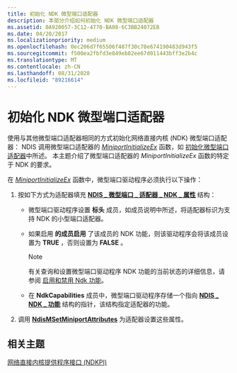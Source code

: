 ```yaml
---
title: 初始化 NDK 微型端口适配器
description: 本部分介绍如何初始化 NDK 微型端口适配器
ms.assetid: 0A920057-3C12-4770-BA08-6C3BB24072EB
ms.date: 04/20/2017
ms.localizationpriority: medium
ms.openlocfilehash: 0ec206d7f65506f487f30c78e674190483d943f5
ms.sourcegitcommit: f500ea2fbfd3e849eb82ee67d011443bff3e2b4c
ms.translationtype: MT
ms.contentlocale: zh-CN
ms.lasthandoff: 08/31/2020
ms.locfileid: "89216614"
---
```

# <a name="initializing-an-ndk-miniport-adapter"></a>初始化 NDK 微型端口适配器


使用与其他微型端口适配器相同的方式初始化网络直接内核 (NDK) 微型端口适配器： NDIS 调用微型端口适配器的 [*MiniportInitializeEx*](/windows-hardware/drivers/ddi/ndis/nc-ndis-miniport_initialize) 函数，如 [初始化微型端口适配器](initializing-a-miniport-adapter.md)中所述。 本主题介绍了微型端口适配器的 *MiniportInitializeEx* 函数的特定于 NDK 的要求。

在 [*MiniportInitializeEx*](/windows-hardware/drivers/ddi/ndis/nc-ndis-miniport_initialize) 函数中，微型端口驱动程序必须执行以下操作：

1.  按如下方式为适配器填充 [**NDIS \_ 微型端口 \_ 适配器 \_ NDK \_ 属性**](/windows-hardware/drivers/ddi/ndis/ns-ndis-_ndis_miniport_adapter_ndk_attributes) 结构：

    - 微型端口驱动程序设置 **标头** 成员，如成员说明中所述，将适配器标识为支持 NDK 的小型端口适配器。

    - 如果启用 **的成员启用** 了该成员的 NDK 功能，则该驱动程序会将该成员设置为 **TRUE** ，否则设置为 **FALSE** 。

        > [!NOTE]
        > 有关查询和设置微型端口驱动程序 NDK 功能的当前状态的详细信息，请参阅 [启用和禁用 Ndk 功能](enabling-and-disabling-ndk-functionality.md)。         

    - 在 **NdkCapabilities** 成员中，微型端口驱动程序存储一个指向 [**NDIS \_ NDK \_ 功能**](/windows-hardware/drivers/ddi/ntddndis/ns-ntddndis-_ndis_ndk_capabilities) 结构的指针，该结构指定适配器的功能。

2.  调用 [**NdisMSetMiniportAttributes**](/windows-hardware/drivers/ddi/ndis/nf-ndis-ndismsetminiportattributes) 为适配器设置这些属性。

## <a name="related-topics"></a>相关主题


[网络直接内核提供程序接口 (NDKPI)](./overview-of-network-direct-kernel-provider-interface--ndkpi-.md)

 

